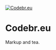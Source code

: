 [![Codebr.eu](https://raw.github.com/adamcbrewer/codebr.eu/pico_cms/themes/codebreu/img/codebreu-logo.png)](http://codebr.eu)

Codebr.eu
====

Markup and tea.
